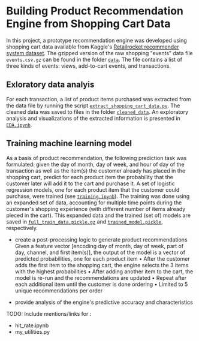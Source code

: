 # Building Product Recommendation Engine from Shopping Cart Data

In this project, a prototype recommendation engine was developed using shopping cart data available from Kaggle's [Retailrocket recommender system dataset](https://www.kaggle.com/datasets/retailrocket/ecommerce-dataset?select=events.csv).  The gzipped version of the raw shopping "events" data file `events.csv.gz` can be found in the folder [`data`](data).  The file contains a list of three kinds of events: views, add-to-cart events, and transactions.

## Exloratory data analyis
For each transaction, a list of product items purchased was extracted from the data file by running the script [`extract_shopping_cart_data.py`](extract_shopping_cart_data.py).  The cleaned data was saved to files in the folder [`cleaned_data`](cleaned_data).  An exploratory analysis and visualizations of the extracted information is presented in [`EDA.ipynb`](EDA.ipynb).

## Training machine learning model
As a basis of product recommendation, the following prediction task was formulated: given the day of month, day of week, and hour of day of the transaction as well as the item(s) the customer already has placed in the shopping cart, predict for each product item the probability that the customer later will add it to the cart and purchase it.  A set of logistic regression models, one for each product item that the customer could purchase, were trained (see [`training.ipynb`](training.ipynb)).  The training was done using an expanded set of data, accounting for multiple time points during the customer's shopping experience (with different number of items already pleced in the cart).  This expanded data and the trained (set of) models are saved in [`full_train_data.pickle.gz`](full_train_data.pickle.gz) and [`trained_model.pickle`](trained_model.pickle), respectively.


* create a post-processing logic to generate product recommendations
Given a feature vector [encoding day of month, day of week, part of day,
channel, and first item(s)], the output of the model is a vector of predicted
probabilities, one for each product item
• After the customer adds the first item to the shopping cart, the engine selects
the 3 items with the highest probabilities
• After adding another item to the cart, the model is re-run and the
recommendations are updated
• Repeat after each additional item until the customer is done ordering
• Limited to 5 unique recommendations per order


* provide analysis of the engine's predictive accuracy and characteristics




TODO: Include mentions/links for :
* hit_rate.ipynb
* my_utilities.py
